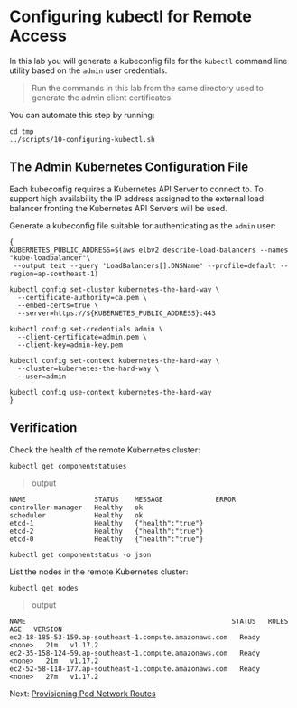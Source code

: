 # Configuring kubectl for Remote Access

In this lab you will generate a kubeconfig file for the `kubectl` command line utility based on the `admin` user credentials.

> Run the commands in this lab from the same directory used to generate the admin client certificates.


You can automate this step by running:
```
cd tmp
../scripts/10-configuring-kubectl.sh
```

## The Admin Kubernetes Configuration File

Each kubeconfig requires a Kubernetes API Server to connect to. To support high availability the IP address assigned to the external load balancer fronting the Kubernetes API Servers will be used.

Generate a kubeconfig file suitable for authenticating as the `admin` user:

```
{
KUBERNETES_PUBLIC_ADDRESS=$(aws elbv2 describe-load-balancers --names "kube-loadbalancer"\
 --output text --query 'LoadBalancers[].DNSName' --profile=default --region=ap-southeast-1)

kubectl config set-cluster kubernetes-the-hard-way \
  --certificate-authority=ca.pem \
  --embed-certs=true \
  --server=https://${KUBERNETES_PUBLIC_ADDRESS}:443

kubectl config set-credentials admin \
  --client-certificate=admin.pem \
  --client-key=admin-key.pem

kubectl config set-context kubernetes-the-hard-way \
  --cluster=kubernetes-the-hard-way \
  --user=admin

kubectl config use-context kubernetes-the-hard-way
}
```

## Verification

Check the health of the remote Kubernetes cluster:

```
kubectl get componentstatuses
```

> output

```
NAME                 STATUS    MESSAGE             ERROR
controller-manager   Healthy   ok
scheduler            Healthy   ok
etcd-1               Healthy   {"health":"true"}
etcd-2               Healthy   {"health":"true"}
etcd-0               Healthy   {"health":"true"}
```

```
kubectl get componentstatus -o json
```
List the nodes in the remote Kubernetes cluster:

```
kubectl get nodes
```

> output

```
NAME                                                   STATUS   ROLES    AGE   VERSION
ec2-18-185-53-159.ap-southeast-1.compute.amazonaws.com   Ready    <none>   21m   v1.17.2
ec2-35-158-124-59.ap-southeast-1.compute.amazonaws.com   Ready    <none>   21m   v1.17.2
ec2-52-58-118-177.ap-southeast-1.compute.amazonaws.com   Ready    <none>   27m   v1.17.2
```

Next: [Provisioning Pod Network Routes](11-pod-network-routes.md)